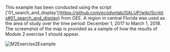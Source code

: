 
This example has been conducted using the script ['01_search_and_display'[(https://github.com/ecodynlab/GALUP/wiki/Scripts#01_search_and_display) from GEE. A region in central Florida was used as the area of study over the time period: 
December 1, 2017 to March 1, 2018. The screenshot of the map is provided as a sample of how the results of Module 2 exercise 1 should appear.


![M2Exercise2Example](https://user-images.githubusercontent.com/84922404/137368008-28726c08-eaa5-4531-9cf8-bab73d05a6cb.JPG)
